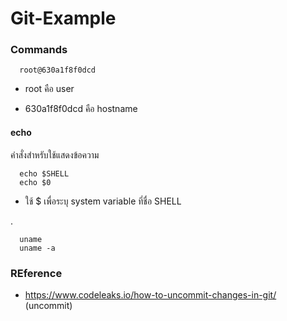 # Git-Example

### Commands

      root@630a1f8f0dcd 
   
- root คือ user 

- 630a1f8f0dcd คือ hostname

#### echo

คำสั่งสำหรับใช้แสดงข้อความ

      echo $SHELL
      echo $0
      
- ใช้ $ เพื่อระบุ system variable ที่ชื่อ SHELL

.

      uname
      uname -a


### REference

- https://www.codeleaks.io/how-to-uncommit-changes-in-git/ (uncommit)



